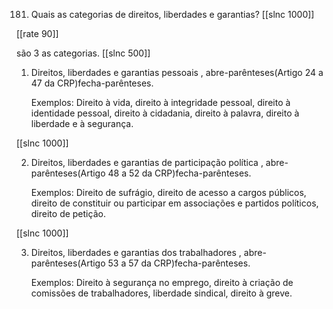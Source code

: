 181. Quais as categorias de direitos, liberdades e garantias?
[[slnc 1000]]

[[rate 90]]

são 3 as categorias.
[[slnc 500]]



1) Direitos, liberdades e garantias pessoais , abre-parênteses(Artigo 24 a 47 da CRP)fecha-parênteses.

    Exemplos: Direito à vida, direito à integridade pessoal, direito à identidade pessoal, direito à cidadania, direito à palavra, direito à liberdade e à segurança.

[[slnc 1000]]

2) Direitos, liberdades e garantias de participação política , abre-parênteses(Artigo 48 a 52 da CRP)fecha-parênteses.

    Exemplos: Direito de sufrágio, direito de acesso a cargos públicos, direito de constituir ou participar em associações e partidos políticos, direito de petição.

[[slnc 1000]]


3) Direitos, liberdades e garantias dos trabalhadores , abre-parênteses(Artigo 53 a 57 da CRP)fecha-parênteses.

    Exemplos: Direito à segurança no emprego, direito à criação de comissões de trabalhadores, liberdade sindical, direito à greve.
